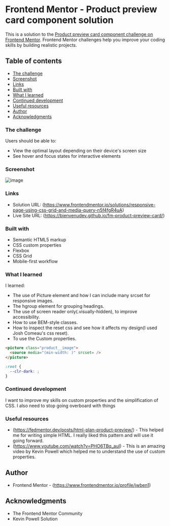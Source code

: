# Frontend Mentor - Product preview card component solution

This is a solution to the [Product preview card component challenge on Frontend Mentor](https://www.frontendmentor.io/challenges/product-preview-card-component-GO7UmttRfa). Frontend Mentor challenges help you improve your coding skills by building realistic projects.

## Table of contents

- [The challenge](#the-challenge)
- [Screenshot](#screenshot)
- [Links](#links)
- [Built with](#built-with)
- [What I learned](#what-i-learned)
- [Continued development](#continued-development)
- [Useful resources](#useful-resources)
- [Author](#author)
- [Acknowledgments](#acknowledgments)

### The challenge

Users should be able to:

- View the optimal layout depending on their device's screen size
- See hover and focus states for interactive elements

### Screenshot
![image](https://github.com/jwben1/fm-product-preview-card/assets/132217074/4d4fb165-bff1-4565-8984-e9f207d9806a)

### Links

- Solution URL: (https://www.frontendmentor.io/solutions/responsive-page-using-css-grid-and-media-query-n5f4fgR4uA)
- Live Site URL: (https://bienvenudev.github.io/fm-product-preview-card/)

### Built with

- Semantic HTML5 markup
- CSS custom properties
- Flexbox
- CSS Grid
- Mobile-first workflow

### What I learned

I learned:

- The use of Picture element and how I can include many srcset for responsive images.
- The hgroup element for grouping headings.
- The use of screen reader only(.visually-hidden), to improve accessibility.
- How to use BEM-style classes.
- How to inspect the reset css and see how it affects my design(I used Josh Comeau's css reset).
- To use the Custom properties.

```html
<picture class="product__image">
  <source media="(min-width: )" srcset= />
</picture>
```

```css
:root {
  --clr-dark: ;
}
```

### Continued development

I want to improve my skills on custom properties and the simplification of CSS.
I also need to stop going overboard with things

### Useful resources

- (https://fedmentor.dev/posts/html-plan-product-preview/) - This helped me for writing simple HTML. I really liked this pattern and will use it going forward.
- (https://www.youtube.com/watch?v=PHO6TBq_auI) - This is an amazing video by Kevin Powell which helped me to understand the use of custom properties.

## Author

- Frontend Mentor - (https://www.frontendmentor.io/profile/jwben1)

## Acknowledgments

- The Frontend Mentor Community
- Kevin Powell Solution

